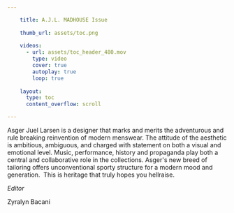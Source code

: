 ```yaml
---

    title: A.J.L. MADHOUSE Issue
    
    thumb_url: assets/toc.png
    
    videos:
      - url: assets/toc_header_480.mov
        type: video
        cover: true
        autoplay: true
        loop: true
    
    layout:
      type: toc
      content_overflow: scroll

---
```


Asger Juel Larsen is a designer that marks and merits the adventurous and rule breaking reinvention of modern menswear. The attitude of the aesthetic is ambitious, ambiguous, and charged with statement on both a visual and emotional level. Music, performance, history and propaganda play both a central and collaborative role in the collections. Asger's new breed of tailoring offers unconventional sporty structure for a modern mood and generation. 
This is heritage that truly hopes you hellraise.

<p>
  <em>Editor</em>
</p>
<p>
  Zyralyn Bacani
</p>